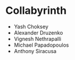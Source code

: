 # Collabyrinth
+ Yash Choksey
+ Alexander Druzenko
+ Vignesh Nethrapalli
+ Michael Papadopoulos
+ Anthony Siracusa
